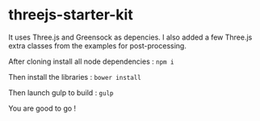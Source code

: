 threejs-starter-kit
===================

It uses Three.js and Greensock as depencies.
I also added a few Three.js extra classes from the examples for post-processing.

After cloning install all node dependencies :
`npm i`

Then install the libraries :
`bower install`

Then launch gulp to build :
`gulp`

You are good to go !
